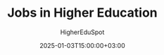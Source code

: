 ---
weight: 10
date: 2024-12-27T12:00:00+00:00
author: "HigherEduSpot"
title: "Jobs in Higher Education"
icon: work
description: "Explore a wide range of higher education job opportunities in universities across various fields."
date: 2025-01-03T15:00:00+03:00
---